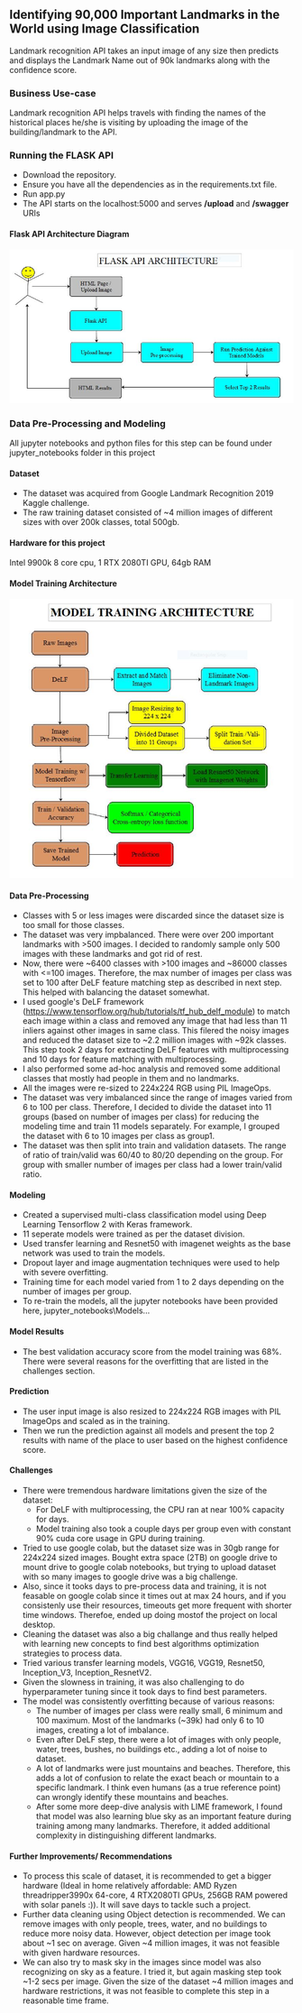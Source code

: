 ## Identifying 90,000 Important Landmarks in the World using Image Classification

Landmark recognition API takes an input image of any size then predicts and displays the Landmark Name out of 90k landmarks along with the confidence score.

### Business Use-case
Landmark recognition API helps travels with finding the names of the historical places he/she is visiting by uploading the image of the building/landmark to the API.

### Running the FLASK API
- Download the repository.
- Ensure you have all the dependencies as in the requirements.txt file.
- Run app.py
- The API starts on the localhost:5000 and serves **/upload** and **/swagger** URIs

#### Flask API Architecture Diagram
![alt text](https://github.com/amarsinghen/landmark-detection-kaggle/blob/master/model_weights/architecture_diagrams/flask_api_architecture.jpg?raw=true)

### Data Pre-Processing and Modeling
All jupyter notebooks and python files for this step can be found under jupyter_notebooks folder in this project

#### Dataset
- The dataset was acquired from Google Landmark Recognition 2019 Kaggle challenge.
- The raw training dataset consisted of ~4 million images of different sizes with over 200k classes, total 500gb.

#### Hardware for this project
Intel 9900k 8 core cpu, 1 RTX 2080TI GPU, 64gb RAM

#### Model Training Architecture
![alt text](https://github.com/amarsinghen/landmark-detection-kaggle/blob/master/model_weights/architecture_diagrams/model_training_architecture.jpg?raw=true)

#### Data Pre-Processing
- Classes with 5 or less images were discarded since the dataset size is too small for those classes.
- The dataset was very impbalanced. There were over 200 important landmarks with >500 images. I decided to randomly sample only 500 images with these landmarks and got rid of rest.
- Now, there were ~6400 classes with >100 images and ~86000 classes with <=100 images. Therefore, the max number of images per class was set to 100 after DeLF feature matching step as described in next step. This helped with balancing the dataset somewhat.
- I used google's DeLF framework (https://www.tensorflow.org/hub/tutorials/tf_hub_delf_module) to match each image within a class and removed any image that had less than 11 inliers against other images in same class. This filered the noisy images and reduced the dataset size to ~2.2 million images with ~92k classes. This step took 2 days for extracting DeLF features with multiprocessing and 10 days for feature matching with multiprocessing.
- I also performed some ad-hoc analysis and removed some additional classes that mostly had people in them and no landmarks.
- All the images were re-sized to 224x224 RGB using PIL ImageOps.
- The dataset was very imbalanced since the range of images varied from 6 to 100 per class. Therefore, I decided to divide the dataset into 11 groups (based on number of images per class) for reducing the modeling time and train 11 models separately. For example, I grouped the dataset with 6 to 10 images per class as group1.
- The dataset was then split into train and validation datasets. The range of ratio of train/valid was 60/40 to 80/20 depending on the group. For group with smaller number of images per class had a lower train/valid ratio. 

#### Modeling
- Created a supervised multi-class classification model using Deep Learning Tensorflow 2 with Keras framework.
- 11 seperate models were trained as per the dataset division.
- Used transfer learning and Resnet50 with imagenet weights as the base network was used to train the models.
- Dropout layer and image augmentation techniques were used to help with severe overfitting.
- Training time for each model varied from 1 to 2 days depending on the number of images per group.
- To re-train the models, all the jupyter notebooks have been provided here, jupyter_notebooks\Models\...

#### Model Results
- The best validation accuracy score from the model training was 68%. There were several reasons for the overfitting that are listed in the challenges section.

#### Prediction
- The user input image is also resized to 224x224 RGB images with PIL ImageOps and scaled as in the training.
- Then we run the prediction against all models and present the top 2 results with name of the place to user based on the highest confidence score.

#### Challenges
- There were tremendous hardware limitations given the size of the dataset: 
  - For DeLF with multiprocessing, the CPU ran at near 100% capacity for days. 
  - Model training also took a couple days per group even with constant 90% cuda core usage in GPU during training.
- Tried to use google colab, but the dataset size was in 30gb range for 224x224 sized images. Bought extra space (2TB) on google drive to mount drive to google colab notebooks, but  trying to upload dataset with so many images to google drive was a big challenge.
- Also, since it tooks days to pre-process data and training, it is not feasable on google colab since it times out at max 24 hours, and if you consistenly use their resources, timeouts get more frequent with shorter time windows. Therefoe, ended up doing mostof the project on local desktop.
- Cleaning the dataset was also a big challange and thus really helped with learning new concepts to find best algorithms optimization strategies to process data.
- Tried various transfer learning models, VGG16, VGG19, Resnet50, Inception_V3, Inception_ResnetV2.
- Given the slowness in training, it was also challenging to do hyperparameter tuning since it took days to find best parameters.
- The model was consistently overfitting because of various reasons:
  - The number of images per class were really small, 6 minimum and 100 maximum. Most of the landmarks (~39k) had only 6 to 10 images, creating a lot of imbalance.
  - Even after DeLF step, there were a lot of images with only people, water, trees, bushes, no buildings etc., adding a lot of noise to dataset.
  - A lot of landmarks were just mountains and beaches. Therefore, this adds a lot of confusion to relate the exact beach or mountain to a specific landmark. I think even humans (as a true reference point) can wrongly identify these mountains and beaches.
  - After some more deep-dive analysis with LIME framework, I found that model was also learning blue sky as an important feature during training among many landmarks. Therefore, it added additional complexity in distinguishing different landmarks. 
  
#### Further Improvements/ Recommendations
- To process this scale of dataset, it is recommended to get a bigger hardware (Ideal in home relatively affordable: AMD Ryzen threadripper3990x 64-core, 4 RTX2080TI GPUs, 256GB RAM powered with solar panels :)). It will save days to tackle such a project.
- Further data cleaning using Object detection is recommended. We can remove images with only people, trees, water, and no buildings to reduce more noisy data. However, object detection per image took about ~1 sec on average. Given ~4 million images, it was not feasible with given hardware resources.
- We can also try to mask sky in the images since model was also recognizing on sky as a feature. I tried it, but again masking step took ~1-2 secs per image. Given the size of the dataset ~4 million images and hardware restrictions, it was not feasible to complete this step in a reasonable time frame.
